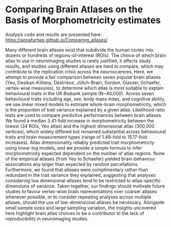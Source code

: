 # Comparing Brain Atlases on the Basis of Morphometricity estimates

Analysis code and results are presented here: https://annafurtjes.github.io/Comparing_atlases/



Many different brain atlases exist that subdivide the human cortex into dozens or hundreds of regions-of-interest (ROIs). The choice of which brain atlas to use in neuroimaging studies is rarely justified, it affects study results, and studies using different atlases are hard to compare, which may contribute to the replication crisis across the neurosciences. Here, we attempt to provide a fair comparison between seven popular brain atlases (Yeo, Desikan-Killiany, Destrieux, Jülich-Brain, Gordon, Glasser, Schaefer, vertex-wise measures), to determine which atlas is most suitable to explain behavioural traits in the UK Biobank sample (N~40,000). Across seven behavioural traits including age, sex, body mass index, and cognitive ability, we use linear mixed models to estimate whole-brain morphometricity, which is the proportion of trait variance explained by a given atlas. Likelihood ratio tests are used to compare predictive performances between brain atlases. We found a median 3.41-fold increase in morphometricity between the lowest (34 ROIs, Yeo atlas) and the highest dimensional atlas (300,000 vertices), which widely differed but remained substantial across behavioural traits and brain measurement types (range of 1.49-fold to 15.17-fold increases). Atlas dimensionality reliably predicted trait morphometricty using linear-log models, and we provide a simple formula to infer morphometricity expected dependent on the number of atlas regions. None of the empirical atlases (from Yeo to Schaefer) yielded brain-behaviour associations any larger than expected by random parcellations. Furthermore, we found that atlases were complimentary rather than redundant in the trait variance they explained, suggesting that analyses considering low dimensional atlases tend to be restricted to atlas-specific dimensions of variance. Taken together, our findings should motivate future studies to favour vertex-wise brain representations over coarser atlases whenever possible, or to consider repeating analyses across multiple atlases, should the use of low-dimensional atlases be necessary. Alongside small sample sizes and large sampling variation, the insights uncovered here highlight brain atlas choices to be a contributor to the lack of reproducibility in neuroimaging studies. 